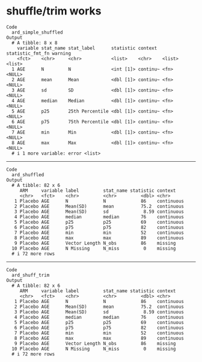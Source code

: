 # shuffle/trim works

    Code
      ard_simple_shuffled
    Output
      # A tibble: 8 x 8
        variable stat_name stat_label      statistic context  statistic_fmt_fn warning
        <fct>    <chr>     <chr>           <list>    <chr>    <list>           <list> 
      1 AGE      N         N               <int [1]> continu~ <fn>             <NULL> 
      2 AGE      mean      Mean            <dbl [1]> continu~ <fn>             <NULL> 
      3 AGE      sd        SD              <dbl [1]> continu~ <fn>             <NULL> 
      4 AGE      median    Median          <dbl [1]> continu~ <fn>             <NULL> 
      5 AGE      p25       25th Percentile <dbl [1]> continu~ <fn>             <NULL> 
      6 AGE      p75       75th Percentile <dbl [1]> continu~ <fn>             <NULL> 
      7 AGE      min       Min             <dbl [1]> continu~ <fn>             <NULL> 
      8 AGE      max       Max             <dbl [1]> continu~ <fn>             <NULL> 
      # i 1 more variable: error <list>

---

    Code
      ard_shuffled
    Output
      # A tibble: 82 x 6
         ARM     variable label         stat_name statistic context   
         <chr>   <fct>    <chr>         <chr>         <dbl> <chr>     
       1 Placebo AGE      N             N             86    continuous
       2 Placebo AGE      Mean(SD)      mean          75.2  continuous
       3 Placebo AGE      Mean(SD)      sd             8.59 continuous
       4 Placebo AGE      median        median        76    continuous
       5 Placebo AGE      p25           p25           69    continuous
       6 Placebo AGE      p75           p75           82    continuous
       7 Placebo AGE      min           min           52    continuous
       8 Placebo AGE      max           max           89    continuous
       9 Placebo AGE      Vector Length N_obs         86    missing   
      10 Placebo AGE      N Missing     N_miss         0    missing   
      # i 72 more rows

---

    Code
      ard_shuff_trim
    Output
      # A tibble: 82 x 6
         ARM     variable label         stat_name statistic context   
         <chr>   <fct>    <chr>         <chr>         <dbl> <chr>     
       1 Placebo AGE      N             N             86    continuous
       2 Placebo AGE      Mean(SD)      mean          75.2  continuous
       3 Placebo AGE      Mean(SD)      sd             8.59 continuous
       4 Placebo AGE      median        median        76    continuous
       5 Placebo AGE      p25           p25           69    continuous
       6 Placebo AGE      p75           p75           82    continuous
       7 Placebo AGE      min           min           52    continuous
       8 Placebo AGE      max           max           89    continuous
       9 Placebo AGE      Vector Length N_obs         86    missing   
      10 Placebo AGE      N Missing     N_miss         0    missing   
      # i 72 more rows

